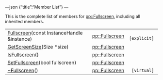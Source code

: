 —json {“title”:“Member List”} —

This is the complete list of members for <a href="/docs/native-client/pepper_beta/cpp/classpp_1_1_fullscreen/" class="el">pp::Fullscreen</a>, including all inherited members.

<table><tbody><tr class="odd"><td><a href="/docs/native-client/pepper_beta/cpp/classpp_1_1_fullscreen#a3c3655d21fbef531a3eec82f9eb2115b" class="el">Fullscreen</a>(const InstanceHandle &amp;instance)</td><td><a href="/docs/native-client/pepper_beta/cpp/classpp_1_1_fullscreen/" class="el">pp::Fullscreen</a></td><td><code> [explicit]</code></td></tr><tr class="even"><td><a href="/docs/native-client/pepper_beta/cpp/classpp_1_1_fullscreen#a6bc430c1d41a7696194374d05d8eee41" class="el">GetScreenSize</a>(Size *size)</td><td><a href="/docs/native-client/pepper_beta/cpp/classpp_1_1_fullscreen/" class="el">pp::Fullscreen</a></td><td></td></tr><tr class="odd"><td><a href="/docs/native-client/pepper_beta/cpp/classpp_1_1_fullscreen#a555c0d2c2fc120cfac925a62cc8a7345" class="el">IsFullscreen</a>()</td><td><a href="/docs/native-client/pepper_beta/cpp/classpp_1_1_fullscreen/" class="el">pp::Fullscreen</a></td><td></td></tr><tr class="even"><td><a href="/docs/native-client/pepper_beta/cpp/classpp_1_1_fullscreen#a2c316cb6ebe4552df661aeea88e6f365" class="el">SetFullscreen</a>(bool fullscreen)</td><td><a href="/docs/native-client/pepper_beta/cpp/classpp_1_1_fullscreen/" class="el">pp::Fullscreen</a></td><td></td></tr><tr class="odd"><td><a href="/docs/native-client/pepper_beta/cpp/classpp_1_1_fullscreen#a4d73ff65edc8ef8f802f5a932e5081e8" class="el">~Fullscreen</a>()</td><td><a href="/docs/native-client/pepper_beta/cpp/classpp_1_1_fullscreen/" class="el">pp::Fullscreen</a></td><td><code> [virtual]</code></td></tr></tbody></table>
